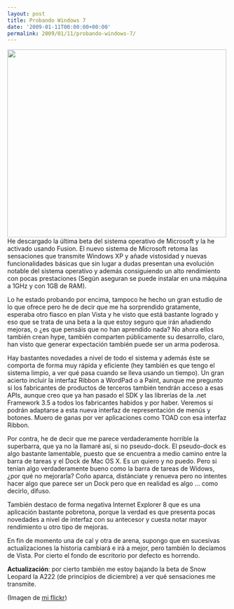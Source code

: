 ```yaml
---
layout: post
title: Probando Windows 7
date: '2009-01-11T00:00:00+00:00'
permalink: 2009/01/11/probando-windows-7/
---
```

<a href="http://www.flickr.com/photos/savior1980/3185803189/"><img alt="" src="http://farm4.static.flickr.com/3330/3185803189_82d4770998.jpg" title="Windows 7" class="centro_borde" width="500" height="428" /></a>He descargado la última beta del sistema operativo de Microsoft y la he activado usando Fusion. El nuevo sistema de Microsoft retoma las sensaciones que transmite Windows XP y añade vistosidad y nuevas funcionalidades básicas que sin lugar a dudas presentan una evolución notable del sistema operativo y además consiguiendo un alto rendimiento con pocas prestaciones (Según aseguran se puede instalar en una máquina a 1GHz y con 1GB de RAM). 

Lo he estado probando por encima, tampoco he hecho un gran estudio de lo que ofrece pero he de decir que me ha sorprendido gratamente, esperaba otro fiasco en plan Vista y he visto que está bastante logrado y eso que se trata de una beta a la que estoy seguro que irán añadiendo mejoras, o ¿es que pensáis que no han aprendido nada? No ahora ellos también crean hype, también comparten públicamente su desarrollo, claro, han visto que generar expectación también puede ser un arma poderosa. 

<!--more-->

Hay bastantes novedades a nivel de todo el sistema y además éste se comporta de forma muy rápida y eficiente (hey también es que tengo el sistema limpio, a ver qué pasa cuando se lleva usando un tiempo). Un gran acierto incluir la interfaz Ribbon a WordPad o a Paint, aunque me pregunto si los fabricantes de productos de terceros también tendrán acceso a esas APIs, aunque creo que ya han pasado el SDK y las librerías de la .net Framework 3.5 a todos los fabricantes habidos y por haber. Veremos si podrán adaptarse a esta nueva interfaz de representación de menús y botones. Muero de ganas por ver aplicaciones como TOAD con esa interfaz Ribbon.

Por contra, he de decir que me parece verdaderamente horrible la superbarra, que ya no la llamaré así, si no pseudo-dock. El pseudo-dock es algo bastante lamentable, puesto que se encuentra a medio camino entre la barra de tareas y el Dock de Mac OS X. Es un quiero y no puedo. Pero si tenían algo verdaderamente bueno como la barra de tareas de Widows, ¿por qué no mejorarla? Coño aparca, distánciate y renueva pero no intentes hacer algo que parece ser un Dock pero que en realidad es algo ... como decirlo, difuso.

También destaco de forma negativa Internet Explorer 8 que es una aplicación bastante pobretona, porque la verdad es que presenta pocas novedades a nivel de interfaz con su antecesor y cuesta notar mayor rendimiento u otro tipo de mejoras. 

En fin de momento una de cal y otra de arena, supongo que en sucesivas actualizaciones la historia cambiará e irá a mejor, pero  también lo decíamos de Vista. Por cierto el fondo de escritorio por defecto es horrendo.

<strong>Actualización</strong>: por cierto también me estoy bajando la beta de Snow Leopard la A222 (de principios de diciembre) a ver qué sensaciones me transmite.

(Imagen de <a href="http://www.flickr.com/photos/savior1980/3185803189/">mi flickr</a>)
